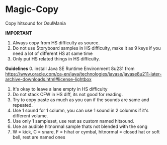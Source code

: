 # Magic-Copy
Copy hitsound for Osu!Mania


**IMPORTANT**

1. Always copy from HS difficulty as source.
2. Do not use Storyboard samples in HS difficulty, make it as 9 keys if you need a lot of different HS at same time
3. Only put HS related things in HS difficulty.

__Guidelines__
0. install Java SE Runtime Environment 8u231 from https://www.oracle.com/ca-en/java/technologies/javase/javase8u211-later-archive-downloads.html#license-lightbox
1. It's okay to leave a lane empty in HS difficulty
2. Do not stack CFW in HS diff, its not good for reading.
3. Try to copy paste as much as you can if the sounds are same and repeated.
4. Use 1 sound for 1 column, you can use 1 sound in 2 columns if it's different volume. 
5. Use only 1 sampleset, use rest as custom named hitsound.
6. Use an audible hitnormal sample thats not blended with the song
7. W = kick, C = snare, F = hihat or cymbal, hitnormal = closed hat or soft bell, rest are named ones
